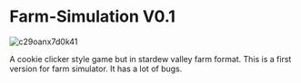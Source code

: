 # Farm-Simulation V0.1

![c29oanx7d0k41](https://user-images.githubusercontent.com/44483048/197375884-bfd2b29c-6930-4ff4-9c53-18af43d03958.png)

A cookie clicker style game but in stardew valley farm format.
This is a first version for farm simulator. It has a lot of bugs.
